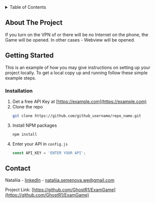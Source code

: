 <a name="readme-top"></a>

<!-- TABLE OF CONTENTS -->
<details>
  <summary>Table of Contents</summary>
  <ol>
    <li>
      <a href="#about-the-project">About The Project</a>
    </li>
    <li>
      <a href="#getting-started">Getting Started</a>
      <ul>
        <li><a href="#installation">Installation</a></li>
      </ul>
    </li>
    <li><a href="#contact">Contact</a></li>
  </ol>
</details>



<!-- ABOUT THE PROJECT -->
## About The Project

If you turn on the VPN of or there will be no Internet on the phone, the Game will be opened.
In other cases - Webview will be opened.




<!-- GETTING STARTED -->
## Getting Started

This is an example of how you may give instructions on setting up your project locally.
To get a local copy up and running follow these simple example steps.


### Installation

1. Get a free API Key at [https://example.com](https://example.com)
2. Clone the repo
   ```sh
   git clone https://github.com/github_username/repo_name.git
   ```
3. Install NPM packages
   ```sh
   npm install
   ```
4. Enter your API in `config.js`
   ```js
   const API_KEY = 'ENTER YOUR API';
   ```



<!-- CONTACT -->
## Contact

Nataliia - [linkedIn](https://www.linkedin.com/in/nataliia-semenova-aa4964215/) - nataliia.semenova.we@gmail.com

Project Link: [https://github.com/GhostR1/ExamGame](https://github.com/GhostR1/ExamGame)



<!-- MARKDOWN LINKS & IMAGES -->
<!-- https://www.markdownguide.org/basic-syntax/#reference-style-links -->
[linkedin-url]: https://www.linkedin.com/in/nataliia-semenova-aa4964215/
